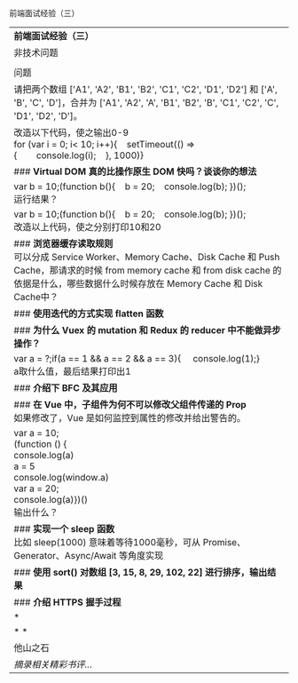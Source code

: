 前端面试经验（三）

|     |
| --- |
| **前端面试经验（三）** |
| 非技术问题 |
|     |
| 问题  | 答案  |
| 请把两个数组 ['A1', 'A2', 'B1', 'B2', 'C1', 'C2', 'D1', 'D2'] 和 ['A', 'B', 'C', 'D']，合并为 ['A1', 'A2', 'A', 'B1', 'B2', 'B', 'C1', 'C2', 'C', 'D1', 'D2', 'D']。 | var arr1 = ['A1', 'A2', 'B1', 'B2', 'C1', 'C2', 'D1', 'D2'];<br>var arr2 = ['A', 'B', 'C', 'D'];<br>var arr = arr1.concat(arr2);<br>arr = arr.sort(function(a,b){ return a.codePointAt(0) - b.codePointAt(0) \|\| b.length-a.length \|\| a.codePointAt(1) - b.codePointAt(1) });<br>考点：concat和sort |
| 改造以下代码，使之输出0-9<br>for (var i = 0; i< 10; i++){    setTimeout(() => {        console.log(i);    }, 1000)} | for (var i = 0; i < 10; i++) {<br>  (function(i){<br>    setTimeout(() => {<br>      console.log(i);<br>    }, 1000);<br>  })(i);<br>}<br>或者<br>for (let i = 0; i < 10; i++) {<br>    setTimeout(() => {<br>      console.log(i);<br>    }, 1000);<br>}<br>考点：使用闭包或块级作用域解决for循环内人setTimeout引用值问题 |
| ### **Virtual DOM 真的比操作原生 DOM 快吗？谈谈你的想法** | 1.JS引擎与UI引擎占用同一个线程，是互斥关系，其中一个运行时另一个会挂起；<br>2.DOM API操作的消耗远高于JS；导致DOM操作进行时，JS操作长时间挂起【DOM API是浏览器文档对象提供给JS引擎的一组API接口，当JS调用DOM API时，相当于调用外部函数，将会用很多时间去进行保存上下文和恢复上下文等操作】<br>3.从时间复杂度看，<br>  原生DOM更新一次innerHTML,它的开销是 渲染HTML内容 O(template size) +重新建立所有DOM元素 O(DOM size)<br>  Virtual DOM的更新开销是：  render Virtual DOM + diff O(template size) + 必要的 DOM 更新 O(DOM change)<br>尽管 render Virtual DOM(在JS中进行) + diff（也在JS中进行） 操作比渲染HTML要慢，但是后面DOM更新时，原生的开销与页面大小密切相关，而Virtual DOM则只和发生变动的DOM数量相关，基于第2点，这里，如果DOM变动较少时，则Virtual DOM会快很多，但如果DOM变动量接近DOM总量时，则由于前半部分开销的优势，原生会更快。<br>4.从操作次数看<br>第3点其实只针对只更新一次的情况，但实际情况是，我们的页面可能会在一段时间内做多次更新DOM的操作，而Virtual DOM只会在第一次创建时才进行 render Virtual DOM操作，后面就只有diff了，所以对DOM的操作次数比较多的情况下，Virtual DOM会更快 |
| var b = 10;(function b(){    b = 20;    console.log(b); })();<br>运行结果？ | [Function:b]  或者  'function b(){b=20;console.log(b);}'<br>1.function b..外层的括号为分组操作符，而分组操作符内部只可能是表达式，所以内部function b(){}是一个命名函数表达式<br>2. 命名函数表达式的名字只在新定义的函数作用域内有效，即b标识符在b函数内有效<br>3.函数表达式的名字不可更改，所以在名为b的函数表达式中企图修改b的值为20，在非严格模式下直接静默失败了<br>4.此时console b的值，由于b标识符在b函数内有效，又由于b=20企图修改b失败，所以此时在命名函数作用域内的b仍旧指向这个函数表达式。<br>5.所以最后输出结果为 [Function:b] （node环境）等价于 'function b(){b=20;console.log(b);}'（浏览器环境） |
| var b = 10;(function b(){    b = 20;    console.log(b); })();<br>改造以上代码，使之分别打印10和20 | 打印20：<br>var b=10; (function b(b){ b=20; console.log(b);})() 【考察函数表达式传参】<br>var b=10; (function b(){var b=20; console.log(b);})() 【考察局部作用域】<br>打印10：<br>var b=10; (function b(){ b=20; console.log(this.b);})()<br>【考察this指向，这里指向window全局对象<br>因为是函数表达式，即使在分组表达式中，也还是在全局环境中，执行时也在全局环境】 |
| ### **浏览器缓存读取规则**<br>可以分成 Service Worker、Memory Cache、Disk Cache 和 Push Cache，那请求的时候 from memory cache 和 from disk cache 的依据是什么，哪些数据什么时候存放在 Memory Cache 和 Disk Cache中？ | 缓存位置：<br>- service worker<br>    - 浏览器独立线程，因涉及请求拦截必须使用HTTPS<br>    - 可自由定制缓存哪些文件、如何匹配缓存、如何读取缓存，且缓存可持续<br>    - 工作原理：注册--监听--请求拦截判断是否有缓存<br>- memory cache<br>    - 存储在内存中，缓存脚本与图片<br>    - 读取高效，持续时间短，容量小<br>    - 随页面关闭而被释放<br>    - 可利用 preloader 相关指令预下载资源<br>- disk cache<br>    - 存储在硬盘中，缓存样式文件<br>    - 读取较慢，但容量大，持续时间长<br>- push cache<br>    - HTTP/2的内容，只有上述三种缓存都未命中，才会生效<br>    - 只在会话中存在，会话结束后被释放<br>    - 缓存只能被使用一次<br>缓存策略：<br>- 强缓存：expires和cache-control，由于前者存在时间准确性问题，一般使用后者<br>- 协商缓存：last-modified/if-modified-since 或者 Etag/if-none-match，Etag比前者精确度更高，但性能略差，服务器校验优先使用Etag<br>- 强缓存先于协商缓存进行，协商缓存失效，返回200，重新返回资源与缓存标识，协商缓存生效则返回304，继续使用缓存<br>用户行为<br>- 地址栏输入地址：查找disk cache中是否有匹配，没有匹配则发起网络请求<br>- 普通刷新页面（F5）：优先使用memory cache，其次才是disk cache<br>- 强制刷新（Ctrl+F5）: 不使用缓存 |
| ### **使用迭代的方式实现 flatten 函数** | function flatten(arr){<br>  var newArray = [];<br>  for(var i=0;i<arr.length;i++){<br>    if(arr[i] instanceof Array){<br>      newArray = newArray.concat(flatten(arr[i]));<br>    }else{<br>      newArray.push(arr[i]);<br>    }<br>  }<br>  return newArray;<br>} |
| ### **为什么 Vuex 的 mutation 和 Redux 的 reducer 中不能做异步操作？** | redux:因为更改state的函数必须是纯函数，纯函数既是统一输入就会统一输出，没有任何副作用；如果是异步则会引入额外的副作用，导致更改后的state不可预测；<br>vuex：因为mutation中的异步操作会导致devtool无法追踪回调函数中的状态改变。 |
| var a = ?;if(a == 1 && a == 2 && a == 3){     console.log(1);}<br>a取什么值，最后结果打印出1 | var a ={<br>  value:1,<br>  valueOf:function(){<br>   return a.value++;<br> }<br>} |
| ### **介绍下 BFC 及其应用** | 块级格式化上下文：<br>- 文档页面由盒子（Box）组成；<br>- 【元素类型】与【display】属性决定盒子类型<br>- 不同类型的盒子由不同的格式化上下文（一个决定如何渲染内容的容器）<br>- 有三种盒子类型：块级盒子、行内盒子、run-in盒子<br>- 有四种格式化上下文：<br>    - BFC：块级格式化上下文，  它是一个独立的渲染区域，只有块级盒子参与， 它规定了内部的块级盒子如何布局，并且与这个区域外部毫不相干<br>    - IFC：行内格式化上下文，可以用来做垂直居中和水平居中<br>    - GFC：网格格式化上下文，主要用于网格布局<br>    - FFC：自适应格式化上下文，主要用于弹性布局<br>- 块级盒子参与块级格式化上下文<br>- BFC规则：<br>    - 内部的盒子会在【垂直方向】一个接一个的放置<br>    - 盒子间垂直方向的距离由 margin 属性决定<br>    - 同一个BFC内的两个相邻盒子的 margin会重叠<br>    - 每个盒子左边都与包含块左边接触<br>    - BFC的区域不会与浮动盒子重叠<br>    - BFC容器内的子元素不会与外部元素相互影响<br>    - 【计算BFC的高度时，浮动元素参与计算】<br>- 生成BFC<br>    - 元素：根元素<br>    - 属性：<br>        - float 不为none 【浮动元素】<br>        - position 为 absolute或fiex 【绝对和固定定位元素】<br>        - display 为 inline-block/table-cell/table-caption/flex/inline-flex【table布局、弹性布局，内联块级元素】<br>        - overflow 不为 visible (hidden/scoll/auto)<br>应用：<br>- 清除浮动<br>- 防止margin重叠<br>- 自适应两栏布局 |
| ### **在 Vue 中，子组件为何不可以修改父组件传递的 Prop**<br>如果修改了，Vue 是如何监控到属性的修改并给出警告的。 | 因为vue设计是单向数据流，数据的流动方向只能是自上往下的方向；<br>在vue 底层，做了一个类似全局标记Flag;它的实现原理，还是Object.defineProperty()API;  window.isUpdatingChildComponent = false; 相当于一个Flag;只有当在父组件中修改传递给子组件的Prop值的时候，才会被赋值为True; 在子组件Proxy.vue 中代理父组件传递的Prop值； 使用 this.$forceUpdate(); 强制更新； 这时候，触发代理中的setter；提示不可以在子组件中直接修改父组件传递的Prop值的警告； |
| var a = 10;<br>(function () {<br>console.log(a)<br>a = 5<br>console.log(window.a)<br>var a = 20;<br>console.log(a)})()<br>输出什么？ | undefined  匿名函数中 var a= 20; 中的 var a 部分提升，此时尚未赋值，值为undefined<br>10   经过 a=5赋值后，匿名函数作用域中的 a的值变为5，而全局作用域（window对象）中的a 的值仍为10<br>20   经过 var a =20;   匿名函数中的 a 被赋值为20 |
| ### **实现一个 sleep 函数**<br>比如 sleep(1000) 意味着等待1000毫秒，可从 Promise、Generator、Async/Await 等角度实现 | function sleep(time){<br>  return new Promise(resolve => setTimeout(resolve,time));<br>}<br>async function test(){ console.log('0'); await sleep(1000); console.log('1000')} |
| ### **使用 sort() 对数组 [3, 15, 8, 29, 102, 22] 进行排序，输出结果** | [3,15,8,29,102,22].sort(function(a,b){return a-b}); |
| ### **介绍 HTTPS 握手过程** |     |
| *   |
| * * |
| 他山之石 |
| *摘录相关精彩书评…* |